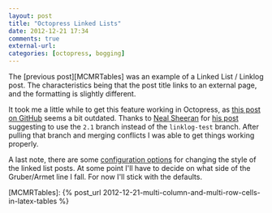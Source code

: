 ```yaml
---
layout: post
title: "Octopress Linked Lists"
date: 2012-12-21 17:34
comments: true
external-url: 
categories: [octopress, bogging]
---
```


The [previous post][MCMRTables] was an example of a Linked List / Linklog post. The characteristics being that the post title links to an external page, and the formatting is slightly different. 

<!-- more -->

It took me a little while to get this feature working in Octopress, as [this post on GitHub][LinklogTest] seems a bit outdated. Thanks to [Neal Sheeran][NealSheeran] for [his post][LinkedListPosts] suggesting to use the ``2.1`` branch instead of the ``linklog-test`` branch. After pulling that branch and merging conflicts I was able to get things working properly.

A last note, there are some [configuration options][OctopressLinklog] for changing the style of the linked list posts. At some point I'll have to decide on what side of the Gruber/Armet line I fall. For now I'll stick with the defaults.


[MCMRTables]: {% post_url 2012-12-21-multi-column-and-multi-row-cells-in-latex-tables %}

[LinklogTest]: https://gist.github.com/1812265 "How to test Octopress' linklog feature"

[NealSheeran]: http://www.nealsheeran.com "Neal Sheeran"

[LinkedListPosts]: http://www.nealsheeran.com/archives/2012/09/linked-list-posts-mt-to-octopress/ "Linked List Posts: From Movable Type to Octopress"

[OctopressLinklog]: http://octopress.org/docs/blogging/linklog/ "Writing a Linklog - Octopress"

